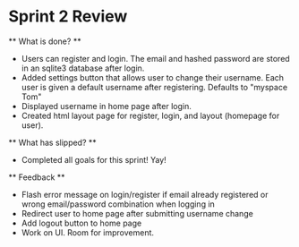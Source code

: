 # Sprint 2 Review

** What is done? **
- Users can register and login. The email and hashed password are stored in an sqlite3 database after login.
- Added settings button that allows user to change their username. Each user is given a default username after registering. Defaults to "myspace Tom"
- Displayed username in home page after login. 
- Created html layout page for register, login, and layout (homepage for user).  





** What has slipped? **
- Completed all goals for this sprint! Yay!


** Feedback **
- Flash error message on login/register if email already registered or wrong email/password combination when logging in
- Redirect user to home page after submitting username change
- Add logout button to home page
- Work on UI. Room for improvement. 
